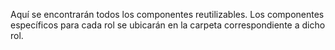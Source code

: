 Aquí se encontrarán todos los componentes reutilizables. Los componentes específicos para cada rol se ubicarán en la carpeta correspondiente a dicho rol.

